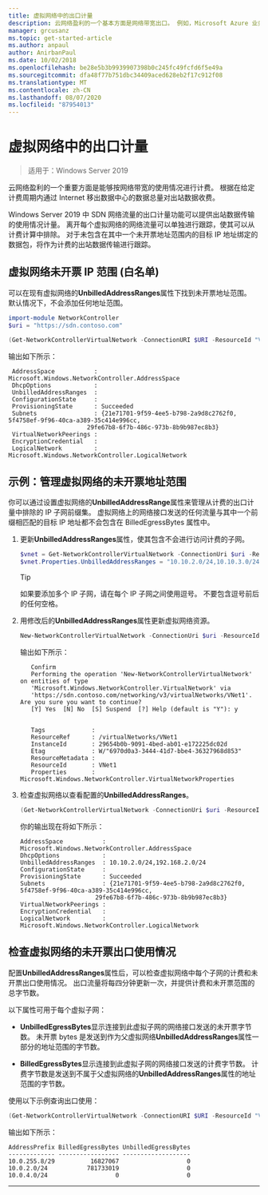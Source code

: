 ```yaml
---
title: 虚拟网络中的出口计量
description: 云网络盈利的一个基本方面是网络带宽出口。 例如，Microsoft Azure 业务模型中的出站数据传输。 根据在给定计费周期内通过 Internet 从 Azure 数据中心移出的数据总量对出站数据收费。
manager: grcusanz
ms.topic: get-started-article
ms.author: anpaul
author: AnirbanPaul
ms.date: 10/02/2018
ms.openlocfilehash: be28e5b3b9939907398b0c245fc49fcfd6f5e49a
ms.sourcegitcommit: dfa48f77b751dbc34409aced628eb2f17c912f08
ms.translationtype: MT
ms.contentlocale: zh-CN
ms.lasthandoff: 08/07/2020
ms.locfileid: "87954013"
---
```

# <a name="egress-metering-in-a-virtual-network"></a>虚拟网络中的出口计量

>适用于：Windows Server 2019


云网络盈利的一个重要方面是能够按网络带宽的使用情况进行计费。 根据在给定计费周期内通过 Internet 移出数据中心的数据总量对出站数据收费。

Windows Server 2019 中 SDN 网络流量的出口计量功能可以提供出站数据传输的使用情况计量。 离开每个虚拟网络的网络流量可以单独进行跟踪，使其可以从计费计算中排除。 对于未包含在其中一个未开票地址范围内的目标 IP 地址绑定的数据包，将作为计费的出站数据传输进行跟踪。

## <a name="virtual-network-unbilled-address-ranges-whitelist-of-ip-ranges"></a>虚拟网络未开票 IP 范围 (白名单) 

可以在现有虚拟网络的**UnbilledAddressRanges**属性下找到未开票地址范围。 默认情况下，不会添加任何地址范围。

   ```PowerShell
   import-module NetworkController
   $uri = "https://sdn.contoso.com"

   (Get-NetworkControllerVirtualNetwork -ConnectionURI $URI -ResourceId "VNet1").properties
   ```

输出如下所示：
   ```
    AddressSpace           : Microsoft.Windows.NetworkController.AddressSpace
    DhcpOptions            :
    UnbilledAddressRanges  :
    ConfigurationState     :
    ProvisioningState      : Succeeded
    Subnets                : {21e71701-9f59-4ee5-b798-2a9d8c2762f0, 5f4758ef-9f96-40ca-a389-35c414e996cc,
                         29fe67b8-6f7b-486c-973b-8b9b987ec8b3}
    VirtualNetworkPeerings :
    EncryptionCredential   :
    LogicalNetwork         : Microsoft.Windows.NetworkController.LogicalNetwork
   ```


## <a name="example-manage-the-unbilled-address-ranges-of-a-virtual-network"></a>示例：管理虚拟网络的未开票地址范围

你可以通过设置虚拟网络的**UnbilledAddressRange**属性来管理从计费的出口计量中排除的 IP 子网前缀集。  虚拟网络上的网络接口发送的任何流量与其中一个前缀相匹配的目标 IP 地址都不会包含在 BilledEgressBytes 属性中。

1.  更新**UnbilledAddressRanges**属性，使其包含不会进行访问计费的子网。

    ```PowerShell
    $vnet = Get-NetworkControllerVirtualNetwork -ConnectionUri $uri -ResourceID "VNet1"
    $vnet.Properties.UnbilledAddressRanges = "10.10.2.0/24,10.10.3.0/24"
    ```

    >[!TIP]
    >如果要添加多个 IP 子网，请在每个 IP 子网之间使用逗号。  不要包含逗号前后的任何空格。

2.  用修改后的**UnbilledAddressRanges**属性更新虚拟网络资源。

    ```PowerShell
    New-NetworkControllerVirtualNetwork -ConnectionUri $uri -ResourceId "VNet1" -Properties $unbilled.Properties -PassInnerException
    ```

    输出如下所示：
      ```
         Confirm
         Performing the operation 'New-NetworkControllerVirtualNetwork' on entities of type
         'Microsoft.Windows.NetworkController.VirtualNetwork' via
         'https://sdn.contoso.com/networking/v3/virtualNetworks/VNet1'. Are you sure you want to continue?
         [Y] Yes  [N] No  [S] Suspend  [?] Help (default is "Y"): y


         Tags             :
         ResourceRef      : /virtualNetworks/VNet1
         InstanceId       : 29654b0b-9091-4bed-ab01-e172225dc02d
         Etag             : W/"6970d0a3-3444-41d7-bbe4-36327968d853"
         ResourceMetadata :
         ResourceId       : VNet1
         Properties       : Microsoft.Windows.NetworkController.VirtualNetworkProperties
      ```


3. 检查虚拟网络以查看配置的**UnbilledAddressRanges**。

   ```PowerShell
   (Get-NetworkControllerVirtualNetwork -ConnectionUri $uri -ResourceID "VNet1").properties
   ```

   你的输出现在将如下所示：
   ```
   AddressSpace           : Microsoft.Windows.NetworkController.AddressSpace
   DhcpOptions            :
   UnbilledAddressRanges  : 10.10.2.0/24,192.168.2.0/24
   ConfigurationState     :
   ProvisioningState      : Succeeded
   Subnets                : {21e71701-9f59-4ee5-b798-2a9d8c2762f0, 5f4758ef-9f96-40ca-a389-35c414e996cc,
                        29fe67b8-6f7b-486c-973b-8b9b987ec8b3}
   VirtualNetworkPeerings :
   EncryptionCredential   :
   LogicalNetwork         : Microsoft.Windows.NetworkController.LogicalNetwork
   ```

## <a name="check-the-billed-the-unbilled-egress-usage-of-a-virtual-network"></a>检查虚拟网络的未开票出口使用情况

配置**UnbilledAddressRanges**属性后，可以检查虚拟网络中每个子网的计费和未开票出口使用情况。 出口流量将每四分钟更新一次，并提供计费和未开票范围的总字节数。

以下属性可用于每个虚拟子网：

-   **UnbilledEgressBytes**显示连接到此虚拟子网的网络接口发送的未开票字节数。 未开票 bytes 是发送到作为父虚拟网络**UnbilledAddressRanges**属性一部分的地址范围的字节数。

-   **BilledEgressBytes**显示连接到此虚拟子网的网络接口发送的计费字节数。 计费字节数是发送到不属于父虚拟网络的**UnbilledAddressRanges**属性的地址范围的字节数。

使用以下示例查询出口使用：

```PowerShell
(Get-NetworkControllerVirtualNetwork -ConnectionURI $URI -ResourceId "VNet1").properties.subnets.properties | ft AddressPrefix,BilledEgressBytes,UnbilledEgressBytes
```

输出如下所示：
```
AddressPrefix BilledEgressBytes UnbilledEgressBytes
------------- ----------------- -------------------
10.0.255.8/29          16827067                   0
10.0.2.0/24           781733019                   0
10.0.4.0/24                   0                   0
```


---
